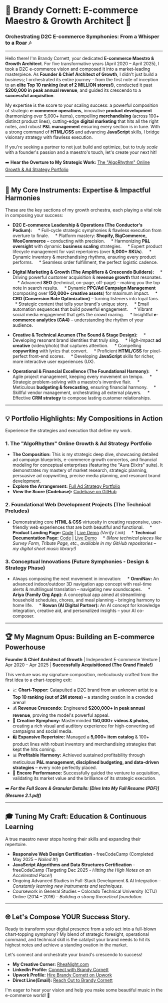 # 🌟 Brandy Cornett: E-commerce Maestro & Growth Architect 🌟

### Orchestrating D2C E-commerce Symphonies: From a Whisper to a Roar 🎶

---

Hello there! I'm Brandy Cornett, your dedicated **E-commerce Maestro & Growth Architect**. For five transformative years (April 2020 – April 2025), I took a D2C e-commerce vision and composed it into a market-leading masterpiece. As **Founder & Chief Architect of Growth**, I didn't just build a business; I orchestrated its entire journey – from the first note of inception to an **elite Top 10 ranking (out of 2 MILLION stores!)**, conducted it past **$200,000 in peak annual revenue**, and guided its crescendo to a **successful acquisition**.

My expertise is the score to your scaling success: a powerful composition of strategic **e-commerce operations**, innovative **product development** (harmonizing over 5,000+ items), compelling **merchandising** (across 100+ distinct product lines), cutting-edge **digital marketing** that hits all the right notes, and robust **P&L management** ensuring every section is in tune. With a strong command of **HTML/CSS** and advancing **JavaScript** skills, I bridge visionary strategy with flawless execution.

If you're seeking a partner to not just build and optimize, but to truly *scale* with a founder's passion and a maestro's touch, let's create your next hit!

➡️ **Hear the Overture to My Strategic Work:** [The "AlgoRhythm" Online Growth & Ad Strategy Portfolio](https://brandys-algorythem.github.io/Online-Growth-Ad-Strategy-BrandyCornett-Portfolio/)

---

## 🚀 My Core Instruments: Expertise & Impactful Harmonies

These are the key sections of my growth orchestra, each playing a vital role in composing your success:

* **D2C E-commerce Leadership & Operations (The Conductor's Podium):**
    * Full-cycle strategic symphonies & flawless execution from overture to finale.
    * Platform mastery: **Shopify, BigCommerce, WooCommerce** – conducting with precision.
    * Harmonizing **P&L oversight** with dynamic **business scaling** strategies.
    * Expert product lifecycle management for vast repertoires (over **5,000+ SKUs**).
    * Dynamic inventory & merchandising rhythms, ensuring every product performs.
    * Seamless order fulfillment, the perfect logistic cadence.

* **Digital Marketing & Growth (The Amplifiers & Crescendo Builders):**
    * Driving powerful customer acquisition & **revenue growth** that resonates.
    * Advanced **SEO** (technical, on-page, off-page) – making you the top note in search results.
    * Dynamic **PPC/Ad Campaign Management** (composing over **150,000+ creative assets**) for maximum impact.
    * **CRO (Conversion Rate Optimization)** – turning listeners into loyal fans.
    * Strategic content that tells your brand's unique story.
    * Email automation sequences that build powerful engagement.
    * Vibrant social media engagement that gets the crowd roaring.
    * Insightful **e-commerce analytics (GA4)** – understanding the rhythm of your audience.

* **Creative & Technical Acumen (The Sound & Stage Design):**
    * Developing resonant brand identities that truly sing.
    * High-impact **ad creative** (video/photo) that captures attention.
    * Compelling **copywriting** with lyrics that convert.
    * Proficient **HTML/CSS** for pixel-perfect front-end scores.
    * Developing **JavaScript** skills for richer, more interactive user experiences (UX).

* **Operational & Financial Excellence (The Foundational Harmony):**
    * Agile project management, keeping every movement on tempo.
    * Strategic problem-solving with a maestro's inventive flair.
    * Meticulous **budgeting & forecasting**, ensuring financial harmony.
    * Skillful vendor management, orchestrating all external players.
    * Effective **CRM strategy** to compose lasting customer relationships.

---

## 💡 Portfolio Highlights: My Compositions in Action

Experience the strategies and execution that define my work.

### 1. The "AlgoRhythm" Online Growth & Ad Strategy Portfolio
* **The Composition:** This is my strategic deep dive, showcasing detailed ad campaign blueprints, e-commerce growth concertos, and financial modeling for conceptual enterprises (featuring the "Aura Elixirs" suite). It demonstrates my mastery of market research, strategic planning, persuasive ad copywriting, precise media planning, and resonant brand development.
* **Explore the Arrangement:** [Full Ad Strategy Portfolio](https://brandys-algorythem.github.io/Online-Growth-Ad-Strategy-BrandyCornett-Portfolio/)
* **View the Score (Codebase):** [Codebase on GitHub](https://github.com/brandys-algorythem/Online-Growth-Ad-Strategy-BrandyCornett-Portfolio)

### 2. Foundational Web Development Projects (The Technical Preludes)
* Demonstrating core **HTML & CSS** virtuosity in creating responsive, user-friendly web experiences that are both beautiful and functional.
    * **Product Landing Page:** [Code](https://github.com/brandys-algorythem/fcc-responsive-landing-page) | [Live Demo](https://brandys-algorythem.github.io/fcc-responsive-landing-page/) *(Verify Link)*
    * **Technical Documentation Page:** [Code](https://github.com/brandys-algorythem/fcc-responsive-tech-docs) | [Live Demo](https://brandys-algorythem.github.io/fcc-responsive-tech-docs/)
    * *(More technical pieces like Survey Form, Tribute Page, etc., available in my GitHub repositories – my digital sheet music library!)*

### 3. Conceptual Innovations (Future Symphonies - Design & Strategy Phase)
* Always composing the next movement in innovation:
    * **OmniNav:** An advanced indoor/outdoor 3D navigation app concept with real-time alerts & multilingual translation – navigating new soundscapes.
    * **Ariya (Family Org App):** A conceptual app aimed at streamlining household schedules, chores, and meal planning – bringing harmony to home life.
    * **Rowan (AI Digital Partner):** An AI concept for knowledge integration, creative aid, and personalized insights – your AI co-composer.

---

## 🏆 My Magnum Opus: Building an E-commerce Powerhouse

**Founder & Chief Architect of Growth** | Independent E-commerce Venture | Apr 2020 – Apr 2025 | **Successfully Acquisitioned (The Grand Finale!)**

This venture was my signature composition, meticulously crafted from the first idea to a chart-topping exit:

* 📈 **Chart-Topper:** Catapulted a D2C brand from an unknown artist to a **Top 10 ranking (out of 2M stores)** – a standing ovation in a crowded arena!
* 💰 **Revenue Crescendo:** Engineered **$200,000+ in peak annual revenue**, proving the model's powerful appeal.
* 🎨 **Creative Symphony:** Masterminded **150,000+ videos & photos**, creating a rich visual and auditory experience for high-converting ad campaigns and social media.
* 🛍️ **Expansive Repertoire:** Managed a **5,000+ item catalog** & 100+ product lines with robust inventory and merchandising strategies that kept the hits coming.
* 📊 **Profitable Harmony:** Achieved sustained profitability through meticulous **P&L management, disciplined budgeting, and data-driven strategies** – every note perfectly placed.
* 🎉 **Encore Performance:** Successfully guided the venture to acquisition, validating its market value and the brilliance of its strategic execution.

➡️ ***For the Full Score & Granular Details: [Dive Into My Full Resume (PDF)](Resume 2.1.pdf)***

---

## 🎓 Tuning My Craft: Education & Continuous Learning

A true maestro never stops honing their skills and expanding their repertoire.

* **Responsive Web Design Certification** - freeCodeCamp (Completed May 2025 – *Nailed It!*)
* **JavaScript Algorithms and Data Structures Certification** - freeCodeCamp (Targeting Dec 2025 - *Hitting the High Notes on an Accelerated Pace!*)
* Ongoing Advanced Studies in Full-Stack Development & AI Integration – *Constantly learning new instruments and techniques.*
* Coursework in General Studies – Colorado Technical University (CTU) Online (2014 – 2016) – *Building a strong theoretical foundation.*

---

## 🌐 Let's Compose YOUR Success Story.

Ready to transform your digital presence from a solo act into a full-blown chart-topping symphony? My blend of strategic foresight, operational command, and technical skill is the catalyst your brand needs to hit its highest notes and achieve a standing ovation in the market.

Let's connect and orchestrate your brand's crescendo to success!

* **My Creative Corner:** [RheaNight.com](http://www.rheanight.com)
* **LinkedIn Profile:** [Connect with Brandy Cornett](https://www.linkedin.com/in/brandy-cornett/)
* **Upwork Profile:** [Hire Brandy Cornett on Upwork](https://www.upwork.com/freelancers/~01ec97aa7ce57bd510)
* **Direct Line(Email):** [Reach Out to Brandy Cornett](mailto:cornett.brandy.jane@gmail.com)

I'm eager to hear your vision and help you make some beautiful music in the e-commerce world! 🚀
